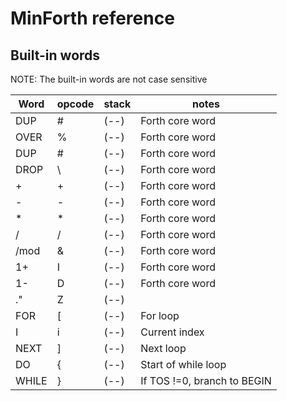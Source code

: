 # MinForth reference

## Built-in words

NOTE: The built-in words are not case sensitive

|Word|opcode|stack|notes|
|-|-|-|-|
|DUP|#|(--)|Forth core word|
|OVER|%|(--)|Forth core word|
|DUP|#|(--)|Forth core word|
|DROP|\\ |(--)|Forth core word|
|+|+|(--)|Forth core word|
|-|-|(--)|Forth core word|
|\*|\*|(--)|Forth core word|
|/|/|(--)|Forth core word|
|/mod|&|(--)|Forth core word|
|1+|I|(--)|Forth core word|
|1-|D|(--)|Forth core word|
|."|Z|(--)||
|FOR|\[|(--)|For loop|
|I|i|(--)|Current index|
|NEXT|\]|(--)|Next loop|
|DO|{|(--)|Start of while loop|
|WHILE|}|(--)|If TOS !=0, branch to BEGIN|
